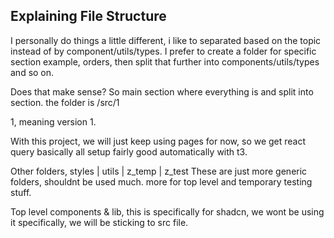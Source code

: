 ## Explaining File Structure

I personally do things a little different, i like to separated based on the topic instead of by component/utils/types.
I prefer to create a folder for specific section example, orders, then split that further into components/utils/types and so on.

Does that make sense?
So main section where everything is and split into section.
the folder is /src/1

<!-- question You mentioned that there is a v1 folder, so is the v1 folder like the latest version or is it like the old version? Or is that just like a standard practice to have two versions for being safe? Does that mean there will be a version 2? -->
<!-- answer this is just something ive done myself mainly with nocode, its hard to migrate, maybe something not needed here. But like example if we were going to rework a section like full rework, would do it in v2. for time being, just view v1 as current and only version -->

1, meaning version 1.

With this project, we will just keep using pages for now, so we get react query basically all setup fairly good automatically with t3.

Other folders, styles | utils | z_temp | z_test
These are just more generic folders, shouldnt be used much. more for top level and temporary testing stuff.

<!-- question Wait WDYM by top level components & lib? Which component folder are you talking about? When you mean src file, does that mean the @/components folder? -->
<!-- answer top leve is the shadcn ui compnenets, @/componenets is top level (./) (i think thats the correct terminolgy) and ~/ is to the src folder -->

Top level components & lib, this is specifically for shadcn, we wont be using it specifically, we will be sticking to src file.
